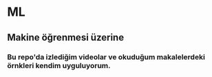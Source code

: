 # ML
## Makine öğrenmesi üzerine

### Bu repo'da izlediğim videolar ve okuduğum makalelerdeki örnkleri kendim uyguluyorum.
